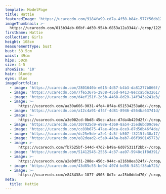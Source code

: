 ```yaml
---
template: ModelPage
title: Hattie
featuredImage: 'https://ucarecdn.com/9184fa99-cd7a-4f50-b84c-577f56db1272/'
imageThumbnail: >-
  https://ucarecdn.com/013b34ab-66bf-4d30-954b-6853a12a3344/-/crop/1229x1126/13,0/-/preview/
firstName: Hattie
collection: Girls
height: 108cm
measurementType: bust
bust: 53.5cm
waist: 49cm
hips: 50cm
size: 4-5
shoeSize: '10'
hair: Blonde
eyes: Blue
imagePortfolio:
  - image: 'https://ucarecdn.com/2801640b-e615-4d57-b4b3-da81277b866f/'
  - image: 'https://ucarecdn.com/7fe53676-2938-455d-9413-8ecca5de3261/'
  - image: 'https://ucarecdn.com/d4ef151f-2d3b-4468-8d20-14f343a241e3/'
  - image: >-
      https://ucarecdn.com/aa30a666-9031-4fe4-8f4a-651534258a8d/-/crop/1595x2400/400,0/-/preview/
  - image: 'https://ucarecdn.com/a12c4a91-df4f-4d81-8946-d564ba63741d/'
  - image: >-
      https://ucarecdn.com/a3e002cd-0bd8-45ec-a3ac-d7da4b420d2f/-/crop/1590x2400/405,0/-/preview/
  - image: 'https://ucarecdn.com/307025d9-e98e-4369-8a54-25ed6bd09c9e/'
  - image: 'https://ucarecdn.com/cc89b675-47ae-40ca-8ce9-87d50b46f4de/'
  - image: 'https://ucarecdn.com/dc25e5de-a2e1-4c5f-b507-f3215fc38a17/'
  - image: 'https://ucarecdn.com/e82dead2-c5a0-443a-bab7-86f990145773/'
  - image: >-
      https://ucarecdn.com/fb7525bf-544d-47d2-b49a-6d075311f2bb/-/crop/1580x2400/410,0/-/preview/
  - image: 'https://ucarecdn.com/51412545-2555-4c37-aa97-5948c1f8d391/'
  - image: >-
      https://ucarecdn.com/a2e0df31-208e-450c-944c-a216b8ea324f/-/crop/1585x2400/410,0/-/preview/
  - image: 'https://ucarecdn.com/43d85c55-bd94-407d-bd56-5451f38ab723/'
  - image: >-
      https://ucarecdn.com/e843438a-1877-4905-8d7c-aa15b0ddbd70/-/crop/2400x1930/0,235/-/preview/
meta:
  title: Hattie
---
```


